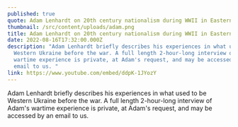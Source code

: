 ```yaml
---
published: true
quote: Adam Lenhardt on 20th century nationalism during WWII in Eastern Poland.
thumbnail: /src/content/uploads/adam.png
title: Adam Lenhardt on 20th century nationalism during WWII in Eastern Poland.
date: 2022-08-16T17:32:00.000Z
description: "Adam Lenhardt briefly describes his experiences in what used to be
  Western Ukraine before the war. A full length 2-hour-long interview of Adam's
  wartime experience is private, at Adam's request, and may be accessed by an
  email to us. "
link: https://www.youtube.com/embed/ddpK-1JYozY
---
```

Adam Lenhardt briefly describes his experiences in what used to be Western Ukraine before the war. A full length 2-hour-long interview of Adam's wartime experience is private, at Adam's request, and may be accessed by an email to us.

